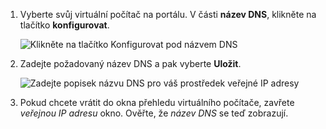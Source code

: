 
1. Vyberte svůj virtuální počítač na portálu. V části **název DNS**, klikněte na tlačítko **konfigurovat**.
   
   ![Klikněte na tlačítko Konfigurovat pod názvem DNS](./media/virtual-machines-common-portal-create-fqdn/configure.png)

2. Zadejte požadovaný název DNS a pak vyberte **Uložit**.
   
   ![Zadejte popisek názvu DNS pro váš prostředek veřejné IP adresy](./media/virtual-machines-common-portal-create-fqdn/configure-pane.png)


3. Pokud chcete vrátit do okna přehledu virtuálního počítače, zavřete *veřejnou IP adresu* okno. Ověřte, že *název DNS* se teď zobrazují.
   


